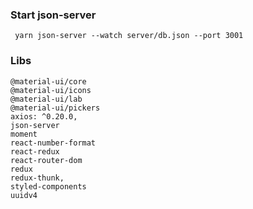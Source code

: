### Start json-server

``` yarn json-server --watch server/db.json --port 3001```

### Libs
    @material-ui/core
    @material-ui/icons
    @material-ui/lab
    @material-ui/pickers
    axios: ^0.20.0,
    json-server
    moment
    react-number-format
    react-redux
    react-router-dom
    redux
    redux-thunk,
    styled-components
    uuidv4
